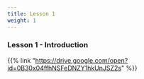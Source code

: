 ```yaml
---
title: Lesson 1
weight: 1
---
```


### Lesson 1 - Introduction

{{% link "https://drive.google.com/open?id=0B30x04ffhNSFeDNZY1hkUnJSZ2s" %}}
